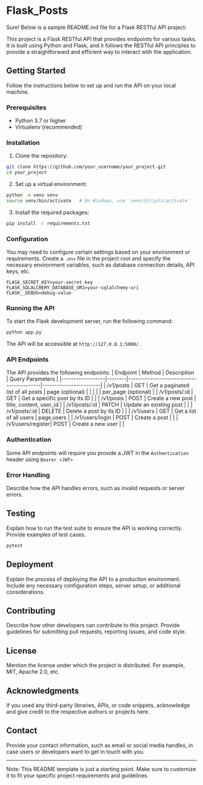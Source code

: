 # Flask_Posts
Sure! Below is a sample README.md file for a Flask RESTful API project:

This project is a Flask RESTful API that provides endpoints for various tasks. It is built using Python and Flask, and it follows the RESTful API principles to provide a straightforward and efficient way to interact with the application.

## Getting Started

Follow the instructions below to set up and run the API on your local machine.

### Prerequisites

- Python 3.7 or higher
- Virtualenv (recommended)

### Installation

1. Clone the repository:

```bash
git clone https://github.com/your_username/your_project.git
cd your_project
```

2. Set up a virtual environment:

```bash
python -m venv venv
source venv/bin/activate   # On Windows, use `venv\Scripts\activate`
```

3. Install the required packages:

```bash
pip install -r requirements.txt
```

### Configuration

You may need to configure certain settings based on your environment or requirements. Create a `.env` file in the project root and specify the necessary environment variables, such as database connection details, API keys, etc.

```plaintext
FLASK_SECRET_KEY=your-secret-key
FLASK_SQLALCHEMY_DATABASE_URI=your-sqlalchemy-uri
FLASK__DEBUG=debug-value

```

### Running the API

To start the Flask development server, run the following command:

```bash
python app.py
```

The API will be accessible at `http://127.0.0.1:5000/`.

### API Endpoints

The API provides the following endpoints:
| Endpoint         | Method | Description                              | Query Parameters       |
|------------------|--------|------------------------------------------|------------------------|
| /v1/posts       | GET    | Get a paginated list of all posts        | page (optional)        |
|                  |        |                                          | per_page (optional)    |
| /v1/posts/:id   | GET    | Get a specific post by its ID            |                        |
| /v1/posts       | POST   | Create a new post                        | title, content, user_id |
| /v1/posts/:id   | PATCH    | Update an existing post                  |        |
| /v1/posts/:id   | DELETE | Delete a post by its ID                  |                        |
| /v1/users       | GET    | Get a list of all users                  |   page,users           |
| /v1/users/login   | POST | Create a post                            |                        |
| /v1/users/register| POST   | Create a new user                     |                         |



### Authentication

Some API endpoints will require you provide a JWT in the ```Authentication``` header using ```Bearer <JWT>```
### Error Handling

Describe how the API handles errors, such as invalid requests or server errors.

## Testing

Explain how to run the test suite to ensure the API is working correctly. Provide examples of test cases.

```bash
pytest
```

## Deployment

Explain the process of deploying the API to a production environment. Include any necessary configuration steps, server setup, or additional considerations.

## Contributing

Describe how other developers can contribute to this project. Provide guidelines for submitting pull requests, reporting issues, and code style.

## License

Mention the license under which the project is distributed. For example, MIT, Apache 2.0, etc.

## Acknowledgments

If you used any third-party libraries, APIs, or code snippets, acknowledge and give credit to the respective authors or projects here.

## Contact

Provide your contact information, such as email or social media handles, in case users or developers want to get in touch with you.

---

Note: This README template is just a starting point. Make sure to customize it to fit your specific project requirements and guidelines.
